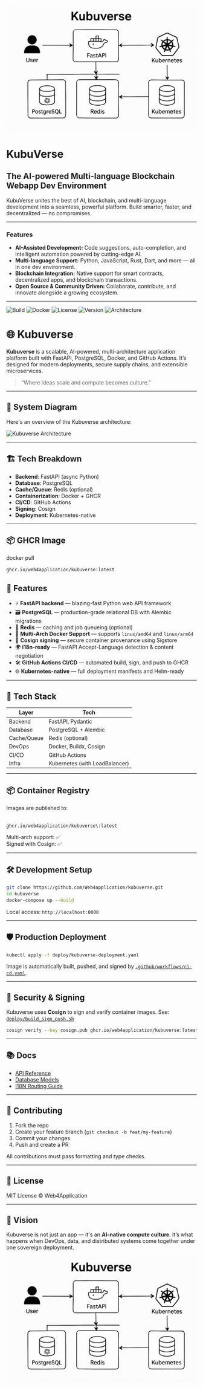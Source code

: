![Kubuverse Architecture](kubuverse-arch.png)


# KubuVerse

## The AI-powered Multi-language Blockchain Webapp Dev Environment

KubuVerse unites the best of AI, blockchain, and multi-language development into a seamless, powerful platform. Build smarter, faster, and decentralized — no compromises.

---

### Features

- **AI-Assisted Development:** Code suggestions, auto-completion, and intelligent automation powered by cutting-edge AI.  
- **Multi-language Support:** Python, JavaScript, Rust, Dart, and more — all in one dev environment.  
- **Blockchain Integration:** Native support for smart contracts, decentralized apps, and blockchain transactions.  
- **Open Source & Community Driven:** Collaborate, contribute, and innovate alongside a growing ecosystem.

---
![Build](https://img.shields.io/github/actions/workflow/status/Web4application/kubuverse/ci-cd.yaml?branch=main&label=build)
![Docker](https://img.shields.io/badge/docker-ready-blue)
![License](https://img.shields.io/github/license/Web4application/kubuverse)
![Version](https://img.shields.io/github/v/tag/Web4application/kubuverse)
![Architecture](https://img.shields.io/badge/arch-multi--arch-brightgreen)


# 🌐 Kubuverse

**Kubuverse** is a scalable, AI-powered, multi-architecture application platform built with FastAPI, PostgreSQL, Docker, and GitHub Actions. It’s designed for modern deployments, secure supply chains, and extensible microservices.

> “Where ideas scale and compute becomes culture.”

---
## 📸 System Diagram

Here's an overview of the Kubuverse architecture:

![Kubuverse Architecture](./docs/kubuverse-arch.png)

---

## 🏗 Tech Breakdown

- **Backend**: FastAPI (async Python)
- **Database**: PostgreSQL
- **Cache/Queue**: Redis (optional)
- **Containerization**: Docker + GHCR
- **CI/CD**: GitHub Actions
- **Signing**: Cosign
- **Deployment**: Kubernetes-native

---

## 📦 GHCR Image

docker pull    

    ghcr.io/web4application/kubuverse:latest


## 🚀 Features

- ⚡️ **FastAPI backend** — blazing-fast Python web API framework
- 🗃 **PostgreSQL** — production-grade relational DB with Alembic migrations
- 🔁 **Redis** — caching and job queueing (optional)
- 🐋 **Multi-Arch Docker Support** — supports `linux/amd64` and `linux/arm64`
- 🔐 **Cosign signing** — secure container provenance using Sigstore
- 🌍 **i18n-ready** — FastAPI Accept-Language detection & content negotiation
- 🛠 **GitHub Actions CI/CD** — automated build, sign, and push to GHCR
- 🌐 **Kubernetes-native** — full deployment manifests and Helm-ready

---

## 🧰 Tech Stack

| Layer      | Tech           |
|------------|----------------|
| Backend    | FastAPI, Pydantic |
| Database   | PostgreSQL + Alembic |
| Cache/Queue| Redis (optional) |
| DevOps     | Docker, Buildx, Cosign |
| CI/CD      | GitHub Actions |
| Infra      | Kubernetes (with LoadBalancer) |

---

## 📦 Container Registry

Images are published to:

```

ghcr.io/web4application/kubuverse\:latest

````

Multi-arch support: ✅  
Signed with Cosign: ✅

---

## 🛠 Development Setup

```bash
git clone https://github.com/Web4application/kubuverse.git
cd kubuverse
docker-compose up --build
````

Local access: `http://localhost:8000`

---

## 🛡 Production Deployment

```bash
kubectl apply -f deploy/kubuverse-deployment.yaml
```

Image is automatically built, pushed, and signed by [`.github/workflows/ci-cd.yaml`](./.github/workflows/ci-cd.yaml).

---

## 🔐 Security & Signing

Kubuverse uses **Cosign** to sign and verify container images.
See: [`deploy/build_sign_push.sh`](./deploy/build_sign_push.sh)

```bash
cosign verify --key cosign.pub ghcr.io/web4application/kubuverse:latest
```

---

## 📚 Docs

* [API Reference](docs/api.md)
* [Database Models](docs/models.md)
* [I18N Routing Guide](docs/i18n.md)

---

## 🤝 Contributing

1. Fork the repo
2. Create your feature branch (`git checkout -b feat/my-feature`)
3. Commit your changes
4. Push and create a PR

All contributions must pass formatting and type checks.

---

## 📄 License

MIT License © Web4Application

---

## 🌌 Vision

Kubuverse is not just an app — it's an **AI-native compute culture**.
It’s what happens when DevOps, data, and distributed systems come together under one sovereign deployment.

![Kubuverse Architecture](kubuverse-arch.png)
